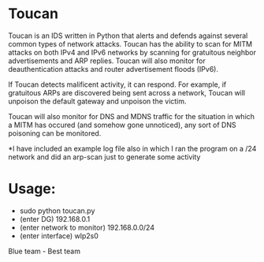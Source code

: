 # Toucan

Toucan is an IDS written in Python that alerts and defends against several common types of network attacks. Toucan has the ability to scan for MITM attacks on both IPv4 and IPv6 networks by scanning for gratuitous neighbor advertisements and ARP replies. Toucan will also monitor for deauthentication attacks and router advertisement floods (IPv6). 

If Toucan detects malificent activity, it can respond. For example, if gratuitous ARPs are discovered being sent across a network, Toucan will unpoison the default gateway and unpoison the victim. 

Toucan will also monitor for DNS and MDNS traffic for the situation in which a MITM has occured (and somehow gone unnoticed), any sort of DNS poisoning can be monitored.

*I have included an example log file also in which I ran the program on a /24 network and did an arp-scan just to generate some activity

# Usage:
- sudo python toucan.py
- (enter DG) 192.168.0.1
- (enter network to monitor) 192.168.0.0/24
- (enter interface) wlp2s0

Blue team - Best team
